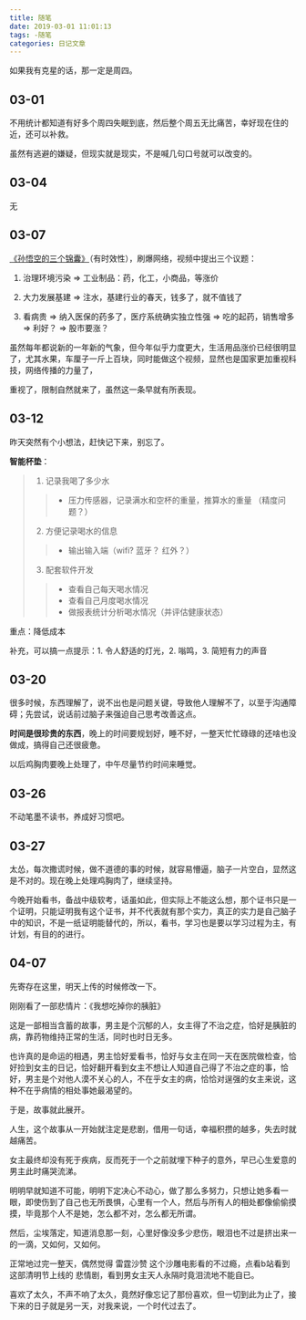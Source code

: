 ```yaml
---
title: 随笔
date: 2019-03-01 11:01:13
tags: -随笔
categories: 日记文章
---
```


如果我有克星的话，那一定是周四。

<!-- more -->

## 03-01

不用统计都知道有好多个周四失眠到底，然后整个周五无比痛苦，幸好现在住的近，还可以补救。

虽然有逃避的嫌疑，但现实就是现实，不是喊几句口号就可以改变的。

## 03-04

无

## 03-07

[《孙悟空的三个锦囊》](http://news.cctv.com/2019/03/06/VIDElxYQaKX2fE9g0eYmWfeB190306.shtml)（有时效性），刷爆网络，视频中提出三个议题：

1. 治理环境污染 => 工业制品：药，化工，小商品，等涨价

2. 大力发展基建 => 注水，基建行业的春天，钱多了，就不值钱了

3. 看病贵 => 纳入医保的药多了，医疗系统确实独立性强 => 吃的起药，销售增多=> 利好？ => 股市要涨？

虽然每年都说新的一年新的气象，但今年似乎力度更大，生活用品涨价已经很明显了，尤其水果，车厘子一斤上百块，同时能做这个视频，显然也是国家更加重视科技，网络传播的力量了，

重视了，限制自然就来了，虽然这一条早就有所表现。

## 03-12

昨天突然有个小想法，赶快记下来，别忘了。

**智能杯垫**：

> 1. 记录我喝了多少水
>> * 压力传感器，记录满水和空杯的重量，推算水的重量 （精度问题？）
> 2. 方便记录喝水的信息
>> * 输出输入端（wifi? 蓝牙？ 红外？）
> 3. 配套软件开发
>> * 查看自己每天喝水情况
>> * 查看自己月度喝水情况
>> * 做报表统计分析喝水情况（并评估健康状态）

重点：降低成本

补充，可以搞一点提示：1. 令人舒适的灯光，2. 嗡鸣，3. 简短有力的声音

## 03-20

很多时候，东西理解了，说不出也是问题关键，导致他人理解不了，以至于沟通障碍；先尝试，说话前过脑子来强迫自己思考改善这点。

**时间是很珍贵的东西**，晚上的时间要规划好，睡不好，一整天忙忙碌碌的还啥也没做成，搞得自己还很疲惫。

以后鸡胸肉要晚上处理了，中午尽量节约时间来睡觉。

## 03-26

不动笔墨不读书，养成好习惯吧。

## 03-27

太怂，每次撒谎时候，做不道德的事的时候，就容易懵逼，脑子一片空白，显然这是不对的。现在晚上处理鸡胸肉了，继续坚持。

今晚开始看书，备战中级软考，话虽如此，但实际上不能这么想，那个证书只是一个证明，只能证明我有这个证书，并不代表就有那个实力，真正的实力是自己脑子中的知识，不是一纸证明能替代的，所以，看书，学习也是要以学习过程为主，有计划，有目的的进行。

## 04-07

先寄存在这里，明天上传的时候修改一下。

刚刚看了一部悲情片：《我想吃掉你的胰脏》

这是一部相当含蓄的故事，男主是个沉郁的人，女主得了不治之症，恰好是胰脏的病，靠药物维持正常的生活，同时也时日无多。

也许真的是命运的相遇，男主恰好爱看书，恰好与女主在同一天在医院做检查，恰好捡到女主的日记，恰好翻开看到女主不想让人知道自己得了不治之症的事，恰好，男主是个对他人漠不关心的人，不在乎女主的病，恰恰对逞强的女主来说，这种不在乎病情的相处事她最渴望的。

于是，故事就此展开。

人生，这个故事从一开始就注定是悲剧，借用一句话，幸福积攒的越多，失去时就越痛苦。

女主最终却没有死于疾病，反而死于一个之前就埋下种子的意外，早已心生爱意的男主此时痛哭流涕。

明明早就知道不可能，明明下定决心不动心，做了那么多努力，只想让她多看一眼，即使伤到了自己也无所畏惧，心里有一个人，然后与所有人的相处都像偷偷摸摸，毕竟那个人不是她，怎么都不对，怎么都无所谓。

然后，尘埃落定，知道消息那一刻，心里好像没多少悲伤，眼泪也不过是挤出来一的一滴，又如何，又如何。

正常地过完一整天，偶然觉得 雷霆沙赞 这个沙雕电影看的不过瘾，点看b站看到这部清明节上线的 悲情剧，看到男女主天人永隔时竟泪流地不能自已。

喜欢了太久，不声不响了太久，竟然好像忘记了那份喜欢，但一切到此为止了，接下来的日子就是另一天，对我来说，一个时代过去了。